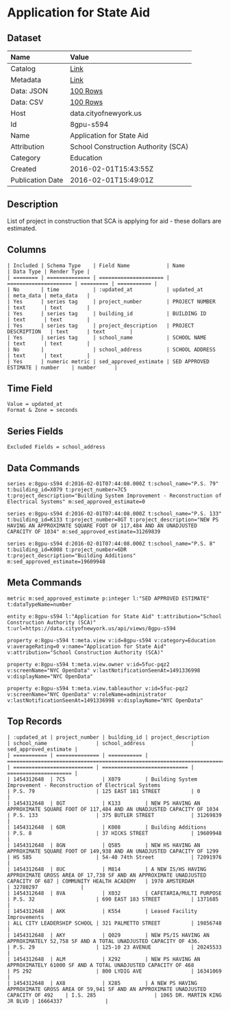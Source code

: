 # Application for State Aid

## Dataset

| Name | Value |
| :--- | :---- |
| Catalog | [Link](https://catalog.data.gov/dataset/application-for-state-aid) |
| Metadata | [Link](https://data.cityofnewyork.us/api/views/8gpu-s594) |
| Data: JSON | [100 Rows](https://data.cityofnewyork.us/api/views/8gpu-s594/rows.json?max_rows=100) |
| Data: CSV | [100 Rows](https://data.cityofnewyork.us/api/views/8gpu-s594/rows.csv?max_rows=100) |
| Host | data.cityofnewyork.us |
| Id | 8gpu-s594 |
| Name | Application for State Aid |
| Attribution | School Construction Authority (SCA) |
| Category | Education |
| Created | 2016-02-01T15:43:55Z |
| Publication Date | 2016-02-01T15:49:01Z |

## Description

List of project in construction that SCA is applying for aid - these dollars are estimated.

## Columns

```ls
| Included | Schema Type    | Field Name            | Name                  | Data Type | Render Type |
| ======== | ============== | ===================== | ===================== | ========= | =========== |
| No       | time           | :updated_at           | updated_at            | meta_data | meta_data   |
| Yes      | series tag     | project_number        | PROJECT NUMBER        | text      | text        |
| Yes      | series tag     | building_id           | BUILDING ID           | text      | text        |
| Yes      | series tag     | project_description   | PROJECT DESCRIPTION   | text      | text        |
| Yes      | series tag     | school_name           | SCHOOL NAME           | text      | text        |
| No       |                | school_address        | SCHOOL ADDRESS        | text      | text        |
| Yes      | numeric metric | sed_approved_estimate | SED APPROVED ESTIMATE | number    | number      |
```

## Time Field

```ls
Value = updated_at
Format & Zone = seconds
```

## Series Fields

```ls
Excluded Fields = school_address
```

## Data Commands

```ls
series e:8gpu-s594 d:2016-02-01T07:44:08.000Z t:school_name="P.S. 79" t:building_id=X079 t:project_number=7C5 t:project_description="Building System Improvement - Reconstruction of Electrical Systems" m:sed_approved_estimate=0

series e:8gpu-s594 d:2016-02-01T07:44:08.000Z t:school_name="P.S. 133" t:building_id=K133 t:project_number=8GT t:project_description="NEW PS HAVING AN APPROXIMATE SQUARE FOOT OF 117,484 AND AN UNADJUSTED CAPACITY OF 1034" m:sed_approved_estimate=31269839

series e:8gpu-s594 d:2016-02-01T07:44:08.000Z t:school_name="P.S. 8" t:building_id=K008 t:project_number=6DR t:project_description="Building Additions" m:sed_approved_estimate=19609948
```

## Meta Commands

```ls
metric m:sed_approved_estimate p:integer l:"SED APPROVED ESTIMATE" t:dataTypeName=number

entity e:8gpu-s594 l:"Application for State Aid" t:attribution="School Construction Authority (SCA)" t:url=https://data.cityofnewyork.us/api/views/8gpu-s594

property e:8gpu-s594 t:meta.view v:id=8gpu-s594 v:category=Education v:averageRating=0 v:name="Application for State Aid" v:attribution="School Construction Authority (SCA)"

property e:8gpu-s594 t:meta.view.owner v:id=5fuc-pqz2 v:screenName="NYC OpenData" v:lastNotificationSeenAt=1491336998 v:displayName="NYC OpenData"

property e:8gpu-s594 t:meta.view.tableauthor v:id=5fuc-pqz2 v:screenName="NYC OpenData" v:roleName=administrator v:lastNotificationSeenAt=1491336998 v:displayName="NYC OpenData"
```

## Top Records

```ls
| :updated_at | project_number | building_id | project_description                                                                                  | school_name                | school_address               | sed_approved_estimate | 
| =========== | ============== | =========== | ==================================================================================================== | ========================== | ============================ | ===================== | 
| 1454312648  | 7C5            | X079        | Building System Improvement - Reconstruction of Electrical Systems                                   | P.S. 79                    | 125 EAST 181 STREET          | 0                     | 
| 1454312648  | 8GT            | K133        | NEW PS HAVING AN APPROXIMATE SQUARE FOOT OF 117,484 AND AN UNADJUSTED CAPACITY OF 1034               | P.S. 133                   | 375 BUTLER STREET            | 31269839              | 
| 1454312648  | 6DR            | K008        | Building Additions                                                                                   | P.S. 8                     | 37 HICKS STREET              | 19609948              | 
| 1454312648  | 8GN            | Q585        | NEW HS HAVING AN APPROXIMATE SQUARE FOOT OF 149,938 AND AN UNADJUSTED CAPACITY OF 1299               | HS 585                     | 54-40 74th Street            | 72091976              | 
| 1454312648  | 8UC            | M814        | A NEW IS/HS HAVING APPROXIMATE GROSS AREA OF 17,738 SF AND AN APPROXIMATE UNADJUSTED CAPACITY OF 687 | COMMUNITY HEALTH ACADEMY   | 1970 AMSTERDAM               | 32780297              | 
| 1454312648  | 8VA            | X032        | CAFETARIA/MULTI PURPOSE                                                                              | P.S. 32                    | 690 EAST 183 STREET          | 1371685               | 
| 1454312648  | AKK            | K554        | Leased Facility Improvements                                                                         | ALL CITY LEADERSHIP SCHOOL | 321 PALMETTO STREET          | 19856748              | 
| 1454312648  | AKY            | Q029        | NEW PS/IS HAVING AN APPROXIMATELY 52,758 SF AND A TOTAL UNADJUSTED CAPACITY OF 436.                  | P.S. 29                    | 125-10 23 AVENUE             | 20245533              | 
| 1454312648  | ALM            | X292        | NEW PS HAVING AN APPROXIMATELY 61000 SF AND A TOTAL UNADJUSTED CAPACITY OF 468                       | PS 292                     | 800 LYDIG AVE                | 16341069              | 
| 1454312648  | AX8            | X285        | A NEW PS HAVING APPROXIMATE GROSS AREA OF 59,941 SF AND AN APPROXIMATE UNADJUSTED CAPACITY OF 492    | I.S. 285                   | 1065 DR. MARTIN KING JR BLVD | 16664337              | 
```